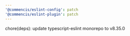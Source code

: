```yaml
---
'@commencis/eslint-config': patch
'@commencis/eslint-plugin': patch
---
```


chore(deps): update typescript-eslint monorepo to v8.35.0
